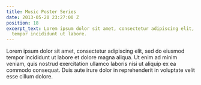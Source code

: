 ```yaml
---
title: Music Poster Series
date: 2013-05-20 23:27:00 Z
position: 18
excerpt_text: Lorem ipsum dolor sit amet, consectetur adipiscing elit, sed do eiusmod
  tempor incididunt ut labore.
---
```


Lorem ipsum dolor sit amet, consectetur adipiscing elit, sed do eiusmod tempor incididunt ut labore et dolore magna aliqua. Ut enim ad minim veniam, quis nostrud exercitation ullamco laboris nisi ut aliquip ex ea commodo consequat. Duis aute irure dolor in reprehenderit in voluptate velit esse cillum dolore.